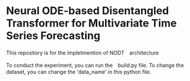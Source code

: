 # Neural ODE-based Disentangled Transformer for Multivariate Time Series Forecasting
This repository is for the impletmention of NODT　architecture

To conduct the experiment, you can run the　build.py file. To change the dataset, you can change the 'data_name' in this python file.
